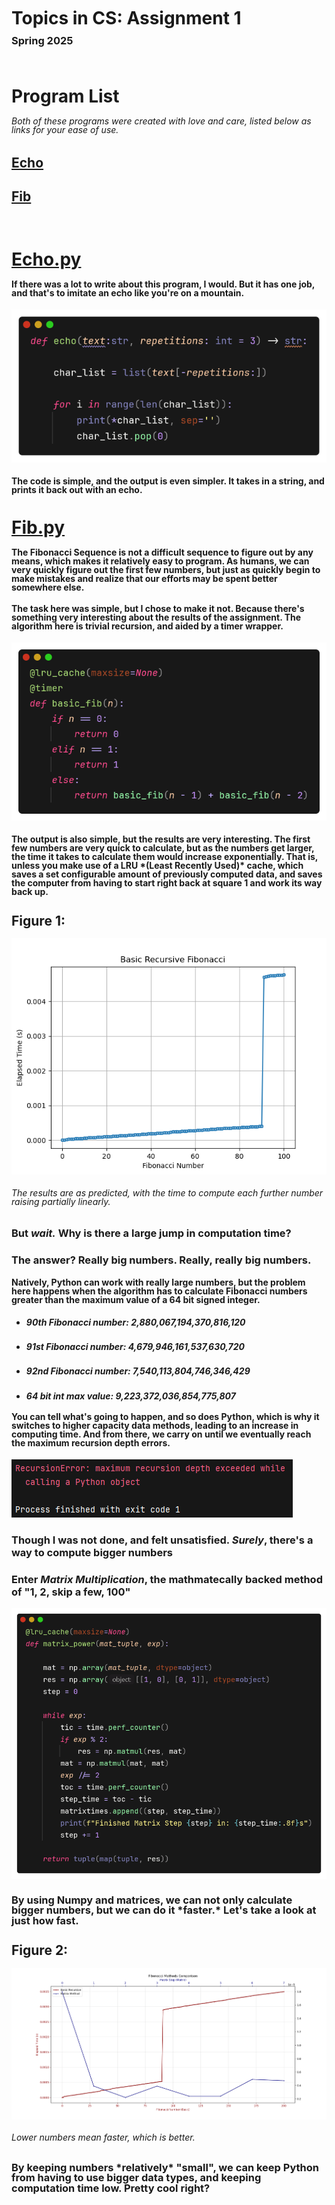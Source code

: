 <h1 style="line-height: 90%;">Topics in CS: Assignment 1 </h1>
<h3 style="line-height: 10%;"> Spring 2025 </h3>
<br>
<h1 style="line-height: 100%;"> Program List </h1>
<h6 style="line-height: 100%;"> Both of these programs were created with love and care, listed below as links for your ease of use. </h6>

## [Echo](echo.py) </h2>
## [Fib](fib.py)

<br>

[<h1 style="line-height: 100%;"> Echo.py </h1>](echo.py)
<h4 style="line-height: 100%;">If there was a lot to write about this program, I would. But it has one job, and that's to imitate an echo like you're on a mountain.</h4>

![Echo Code Screenshot](code_screenshots/echo.png)
<h4 style="line-height: 100%;">The code is simple, and the output is even simpler. It takes in a string, and prints it back out with an echo. </h4>

[<h1 style="line-height: 100%;"> Fib.py </h1>](fib.py)
<h4 style="line-height: 100%;">The Fibonacci Sequence is not a difficult sequence to figure out by any means, which makes it relatively easy to program. As humans, we can very quickly figure out the first few numbers, but just as quickly begin to make mistakes and realize that our efforts may be spent better somewhere else.</h4>
<h4 style="line-height: 100%;">The task here was simple, but I chose to make it not. Because there's something very interesting about the results of the assignment. The algorithm here is trivial recursion, and aided by a timer wrapper.</h4>

![Fib Code Screenshot](code_screenshots/basicfib.png)
<h4 style="line-height: 100%;">The output is also simple, but the results are very interesting. The first few numbers are very quick to calculate, but as the numbers get larger, the time it takes to calculate them would increase exponentially. That is, unless you make use of a LRU *(Least Recently Used)* cache, which saves a set configurable amount of previously computed data, and saves the computer from having to start right back at square 1 and work its way back up.</h4>
<h2 style="line-height: 100%;">Figure 1:</h3>

![Fib Results Screenshot](figures/basic_recursion.png)
<h6 style="line-height: 100%;">The results are as predicted, with the time to compute each further number raising partially linearly.</h4>

### **But *wait.*** Why is there a large jump in computation time?
### **The answer? Really big numbers. Really, really big numbers.**

<h4 style="line-height: 100%;">Natively, Python can work with really large numbers, but the problem here happens when the algorithm has to calculate Fibonacci numbers greater than the maximum value of a 64 bit signed integer. </h4>

* <h5 style="line-height: 100%;">90th Fibonacci number: 2,880,067,194,370,816,120</h5>
* <h5 style="line-height: 100%;">91st Fibonacci number: 4,679,946,161,537,630,720</h5>
* <h5 style="line-height: 100%;">92nd Fibonacci number: 7,540,113,804,746,346,429</h5>
* *<h4 style="line-height: 100%;">64 bit int max value: 9,223,372,036,854,775,807</h4>*


<h4 style="line-height: 100%;">You can tell what's going to happen, and so does Python, which is why it switches to higher capacity data methods, leading to an increase in computing time. And from there, we carry on until we eventually reach the maximum recursion depth errors. </h4>

![Recursion Error](figures/error.png)

### **Though I was not done, and felt unsatisfied. *Surely*, there's a way to compute bigger numbers**</h3>
### **Enter *Matrix Multiplication*, the mathmatecally backed method of "1, 2, skip a few, 100"**</h3>

![Matrix Multiplication Code Screenshot](code_screenshots/matrix_power.png)

<h3 style="line-height: 100%;">By using Numpy and matrices, we can not only calculate bigger numbers, but we can do it *faster.* Let's take a look at just how fast.</h3>
<h2 style="line-height: 100%;">Figure 2:</h2>

![Matrix Multiplication Results Screenshot](figures/method_comparison.png)
<h6 style="line-height: 100%;">Lower numbers mean faster, which is better.</h4>
<h3 style="line-height: 100%;">By keeping numbers *relatively* "small", we can keep Python from having to use bigger data types, and keeping computation time low. Pretty cool right?</h3>